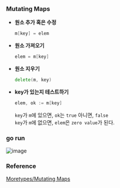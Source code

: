### Mutating Maps
- **원소 추가 혹은 수정**
  ```go
  m[key] = elem
  ```
- **원소 가져오기**
  ```go
  elem = m[key]
  ```
- **원소 지우기**
  ```go
  delete(m, key)
  ```
- **key가 있는지 테스트하기**
  ```go
  elem, ok := m[key]
  ```
  `key`가 `m`에 있으면, `ok`는 `true` 아니면, `false`<br>
  `key`가 `m`에 없으면, `elem`은 `zero value`가 된다.<br>

### go run
![image](https://github.com/user-attachments/assets/b71fca7a-634a-4cc8-a451-82a431467757)


### Reference
[Moretypes/Mutating Maps](https://go.dev/tour/moretypes/22)<br>
